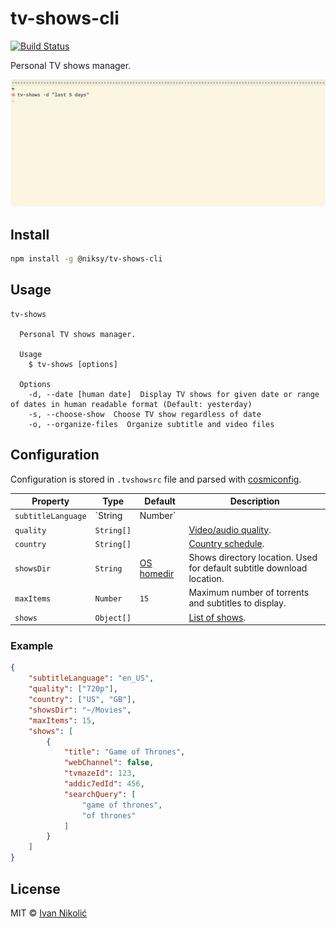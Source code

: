 # tv-shows-cli

[![Build Status][ci-img]][ci]

Personal TV shows manager.

![](https://github.com/niksy/tv-shows-cli/raw/master/media/usage.gif)

## Install

```sh
npm install -g @niksy/tv-shows-cli
```

## Usage

```
tv-shows

  Personal TV shows manager.

  Usage
    $ tv-shows [options]

  Options
    -d, --date [human date]  Display TV shows for given date or range of dates in human readable format (Default: yesterday)
    -s, --choose-show  Choose TV show regardless of date
    -o, --organize-files  Organize subtitle and video files
```

## Configuration

Configuration is stored in `.tvshowsrc` file and parsed with [cosmiconfig][cosmiconfig].

| Property | Type | Default | Description |
| --- | --- | --- | --- |
| `subtitleLanguage` | `String|Number` | | [Subtitle language][subtitle-language]. |
| `quality` | `String[]` | | [Video/audio quality][quality]. |
| `country` | `String[]` | | [Country schedule][country-schedule]. |
| `showsDir` | `String` | [OS homedir][os-homedir] | Shows directory location. Used for default subtitle download location. |
| `maxItems` | `Number` | `15` | Maximum number of torrents and subtitles to display. |
| `shows` | `Object[]` | | [List of shows][shows]. |

### Example

```json
{
	"subtitleLanguage": "en_US",
	"quality": ["720p"],
	"country": ["US", "GB"],
	"showsDir": "~/Movies",
	"maxItems": 15,
	"shows": [
		{
			"title": "Game of Thrones",
			"webChannel": false,
			"tvmazeId": 123,
			"addic7edId": 456,
			"searchQuery": [
				"game of thrones",
				"of thrones"
			]
		}
	]
}
```

## License

MIT © [Ivan Nikolić](http://ivannikolic.com)

[ci]: https://travis-ci.org/niksy/tv-shows-cli
[ci-img]: https://travis-ci.org/niksy/tv-shows-cli.svg?branch=master
[subtitle-language]: https://github.com/niksy/tv-shows#subtitlelanguage
[quality]: https://github.com/niksy/tv-shows#quality
[shows]: https://github.com/niksy/tv-shows#show-configuration
[cosmiconfig]: https://github.com/davidtheclark/cosmiconfig
[os-homedir]: https://github.com/sindresorhus/os-homedir
[country-schedule]: https://github.com/niksy/tv-shows#country
